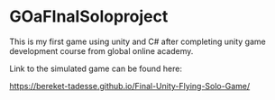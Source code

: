 # GOaFInalSoloproject


This is my first game using unity and C# after completing unity game development course from global online academy.

Link to the simulated game can be found here:  

https://bereket-tadesse.github.io/Final-Unity-Flying-Solo-Game/
